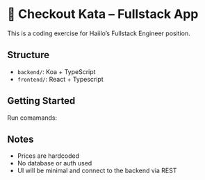 # 🛒 Checkout Kata – Fullstack App

This is a coding exercise for Haiilo’s Fullstack Engineer position.

## Structure

- `backend/`: Koa + TypeScript 
- `frontend/`: React + Typescript

## Getting Started

Run comamands:

## Notes

- Prices are hardcoded
- No database or auth used
- UI will be minimal and connect to the backend via REST
